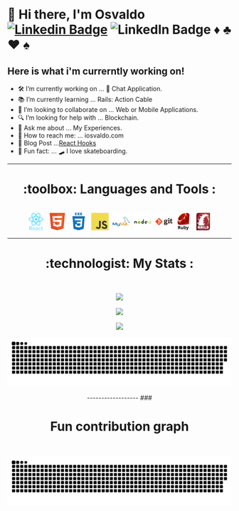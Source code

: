# 👋 Hi there, I'm Osvaldo [![Linkedin Badge](https://img.shields.io/badge/-osvaldo&nbsp;-blue?style=flat&logo=Linkedin&logoColor=white)](https://www.linkedin.com/in/iosvaldo//) <img id="badges" src="https://komarev.com/ghpvc/?username=iosvaldo&style=flat-square&color=blue" alt="LinkedIn Badge"/><img/> :diamonds: :clubs: :hearts: :spades:

## Here is what i'm currerntly working on! 


- :hammer_and_wrench: I’m currently working on ... :speech_balloon: Chat Application.
- :books: I’m currently learning ... Rails: Action Cable 
- :busts_in_silhouette: I’m looking to collaborate on ... Web or Mobile Applications.
- :mag: I’m looking for help with ... Blockchain.
- :microphone: Ask me about ... My Experiences. 
- :email: How to reach me: ... iosvaldo.com
- :telescope: Blog Post ...<a href= "https://www.iosvaldo.com/react-hooks.html">React Hooks </a>
- :jigsaw: Fun fact: ... :skateboard:  I love skateboarding. 



 
------------------

### 

 

  <h1 align = "center">  :toolbox:  Languages and Tools :</h1>  <br />
<div align = "center">
  <img src="https://github.com/devicons/devicon/blob/master/icons/react/react-original-wordmark.svg" title="React" alt="React" width="40" height="40"/>&nbsp;
  <img src="https://github.com/devicons/devicon/blob/master/icons/html5/html5-original.svg" title="HTML5" alt="HTML" width="40" height="40"/>&nbsp;
  <img src="https://github.com/devicons/devicon/blob/master/icons/css3/css3-plain-wordmark.svg"  title="CSS3" alt="CSS" width="40" height="40"/>&nbsp;
  <img src="https://github.com/devicons/devicon/blob/master/icons/javascript/javascript-original.svg" title="JavaScript" alt="JavaScript" width="40" height="40"/>&nbsp;
  <img src="https://github.com/devicons/devicon/blob/master/icons/mysql/mysql-original-wordmark.svg" title="MySQL"  alt="MySQL" width="40" height="40"/>&nbsp;
  <img src="https://github.com/devicons/devicon/blob/master/icons/nodejs/nodejs-original-wordmark.svg" title="NodeJS" alt="NodeJS" width="40" height="40"/>&nbsp;
  <img src="https://github.com/devicons/devicon/blob/master/icons/git/git-original-wordmark.svg" title="Git" **alt="Git" width="40" height="40"/>
  <img src="https://github.com/devicons/devicon/blob/master/icons/ruby/ruby-original-wordmark.svg" title="Ruby" **alt="Ruby" width="40" height="40"/>
  <img src="https://github.com/devicons/devicon/blob/master/icons/rails/rails-original-wordmark.svg" title="Rails" **alt="Rails" width="40" height="40"/>
</div>

------------------
### 
<div align = "center">
<h1 align = "center"> :technologist: My Stats :</h1>  <br />

<p align = "center"><img src="https://github-readme-stats.vercel.app/api?username=iosvaldo&show_icons=true&theme=radical"/></p>

<p align = "center"><img src="http://github-readme-streak-stats.herokuapp.com?user=iosvaldo&theme=dark&hide_border=true&date_format=M%20j%5B%2C%20Y%5D"/></p>

<p align = "center"><img src="https://github-readme-stats.vercel.app/api/top-langs/?username=iosvaldo&layout=compact&theme=vision-friendly-dark"/></p>

<p align = "center"><img src="https://github.com/iosvaldo/iosvaldo/blob/output/github-contribution-grid-snake-dark.svg#gh-dark-mode-only"/></p>
------------------
### 


<h1 align = "center">Fun contribution graph</h1>  <br />


<p align = "center"><img src="https://github.com/iosvaldo/iosvaldo/blob/output/github-contribution-grid-snake-dark.svg#gh-dark-mode-only" /></p>
</div>

    
  


